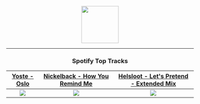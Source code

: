 <p align="center">
  <a href="https://www.tobiasmichael.de">
    <img src="https://tobiasmichael.de/assets/logo.gif" width="100" height="100"/>
  </a>
</p>

---

<h3 align="center">Spotify Top Tracks</h3>

[Yoste - Oslo](https://open.spotify.com/track/7rtznArwf8NwZ70DtQuDyr)|[Nickelback - How You Remind Me](https://open.spotify.com/track/0gmbgwZ8iqyMPmXefof8Yf)|[Helsloot - Let's Pretend - Extended Mix](https://open.spotify.com/track/0iVXr8eeiptow8tfqqv9uM)
:---:|:----:|:----:
<img src="https://i.scdn.co/image/ab67616d00001e0214b037c4b98c00ffbbaf369b"/>|<img src="https://i.scdn.co/image/ab67616d00001e02699a422d25adc550dc5aa11c"/>|<img src="https://i.scdn.co/image/ab67616d00001e027cd302b033664c0e925d690d"/>